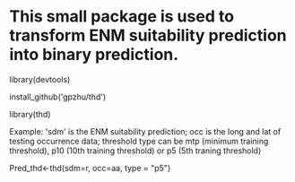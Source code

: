 
# This small package is used to transform ENM suitability prediction into binary prediction.

library(devtools)

install_github('gpzhu/thd')

library(thd)


Example: 'sdm' is the ENM suitability prediction;
occ is the long and lat of testing occurrence data;
threshold type can be mtp (minimum training threshold), p10 (10th training threshold) or p5 (5th traning threshold)

Pred_thd<-thd(sdm=r, occ=aa, type = "p5")


